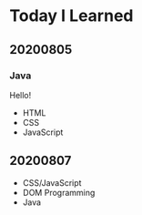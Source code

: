 # Today I Learned

## 20200805

### Java
Hello!

* HTML
* CSS
* JavaScript

## 20200807
* CSS/JavaScript
* DOM Programming
* Java
